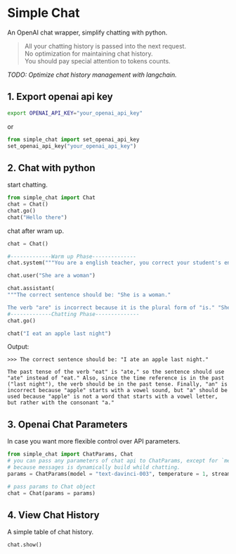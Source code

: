 # Simple Chat


An OpenAI chat wrapper, simplify chatting with python.
> All your chatting history is passed into the next request.    
> No optimization for maintaining chat history.      
> You should pay special attention to tokens counts.    

*TODO: Optimize chat history management with langchain.*

## 1. Export openai api key
```bash
export OPENAI_API_KEY="your_openai_api_key"
```
or
```python
from simple_chat import set_openai_api_key
set_openai_api_key("your_openai_api_key")
```

## 2. Chat with python
start chatting.
```python
from simple_chat import Chat
chat = Chat()
chat.go()
chat("Hello there")
```

chat after wram up.
```python
chat = Chat()

#-------------Warm up Phase--------------
chat.system("""You are a english teacher, you correct your student's english. Point out every misktasks that they make. and correct them.""")

chat.user("She are a woman")

chat.assistant(
"""The correct sentence should be: "She is a woman."

The verb "are" is incorrect because it is the plural form of "is." "She" is a singular subject, so it requires a singular verb "is.""")
#-------------Chatting Phase--------------
chat.go()

chat("I eat an apple last night")


```
Output:
```
>>> The correct sentence should be: "I ate an apple last night."

The past tense of the verb "eat" is "ate," so the sentence should use "ate" instead of "eat." Also, since the time reference is in the past ("last night"), the verb should be in the past tense. Finally, "an" is incorrect because "apple" starts with a vowel sound, but "a" should be used because "apple" is not a word that starts with a vowel letter, but rather with the consonant "a."
```


## 3. Openai Chat Parameters
In case you want more flexible control over API parameters.
```python
from simple_chat import ChatParams, Chat
# you can pass any parameters of chat api to ChatParams, except for `messages`
# because messages is dynamically build whild chatting.
params = ChatParams(model = "text-davinci-003", temperature = 1, stream = False)

# pass params to Chat object
chat = Chat(params = params)

```

## 4. View Chat History
A simple table of chat history.
```
chat.show()
```